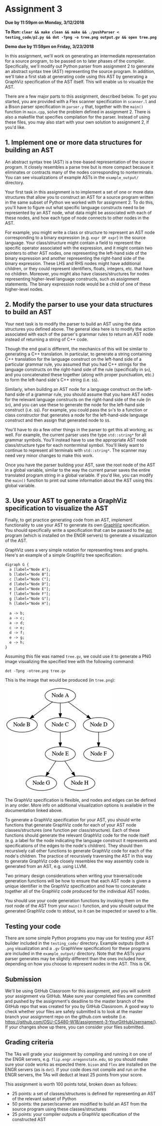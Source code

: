 # Assignment 3
**Due by 11:59pm on Monday, 3/12/2018**

**To Run: `clear && make clean && make && ./pushParser < testing_code/p2.py && dot -Tpng -o tree.png output.gv && open tree.png`**

**Demo due by 11:59pm on Friday, 3/23/2018**

In this assignment, we'll work on generating an intermediate representation for a source program, to be passed on to later phases of the compiler.  Specifically, we'll modify out Python parser from assignment 2 to generate an abstract syntax tree (AST) representing the source program.  In addition, we'll take a first stab at generating code using this AST by generating a GraphViz specification of the AST itself.  This will enable us to visualize the AST.

There are a few major parts to this assignment, described below.  To get you started, you are provided with a Flex scanner specification in `scanner.l` and a Bison parser specification in `parser.y` that, together with the `main()` function in `main.cpp`, solve the problem defined in assignment 2.  There is also a makefile that specifies compilation for the parser.  Instead of using these files, you may also start with your own solution to assignment 2, if you'd like.

## 1. Implement one or more data structures for building an AST

An abstract syntax tree (AST) is a tree-based representation of the source program.  It closely resembles a parse tree but is more compact because it eliminates or contracts many of the nodes corresponding to nonterminals.  You can see visualizations of example ASTs in the `example_output/` directory.

Your first task in this assignment is to implement a set of one or more data structures that allow you to construct an AST for a source program written in the same subset of Python we worked with for assignment 2.  To do this, you'll have to figure out what specific language constructs need to be represented by an AST node, what data might be associated with each of these nodes, and how each type of node connects to other nodes in the AST.

For example, you might write a class or structure to represent an AST node corresponding to a binary expression (e.g. `expr OP expr`) in the source language.  Your class/structure might contain a field to represent the specific operator associated with the expression, and it might contain two pointers to other AST nodes, one representing the left-hand side of the binary expression and another representing the right-hand side of the binary expression.  These LHS and RHS nodes might have additional children, or they could represent identifiers, floats, integers, etc. that have no children.  Moreover, you might also have classes/structures for nodes representing higher-level language constructs, such as assignment statements.  The binary expression node would be a child of one of these higher-level nodes.

## 2. Modify the parser to use your data structures to build an AST

Your next task is to modify the parser to build an AST using the data structures you defined above.  The general idea here is to modify the action associated with each of the parser's grammar rules to return an AST node instead of returning a string of C++ code.

Though the end goal is different, the mechanics of this will be similar to generating a C++ translation.  In particular, to generate a string containing C++ translation for the language construct on the left-hand side of a particular grammar rule, you assumed that you had C++ strings for the language constructs on the right-hand side of the rule (specifically in `$n`), and you concatenated these together (along with proper punctuation, etc.) to form the left-hand side's C++ string (i.e. `$$`).

Similarly, when building an AST node for a language construct on the left-hand side of a grammar rule, you should assume that you have AST nodes for the relevant language constructs on the right-hand side of the rule (in `$n`), and you can use these to generate the node for the left-hand side construct (i.e. `$$`).  For example, you could pass the `$n`'s to a function or class constructor that generates a node for the left-hand-side language construct and then assign that generated node to `$$`.

You'll have to do a few other things in the parser to get this all working, as well.  For example, the current parser uses the type `std::string*` for all grammar symbols.  You'll instead have to use the appropriate AST node class/structure type for each nonterminal symbol.  You'll likely want to continue to represent all terminals with `std::string*`.  The scanner may need very minor changes to make this work.

Once you have the parser building your AST, save the root node of the AST in a global variable, similar to the way the current parser saves the entire translated program string in a global variable.  If you'd like, you can modify the `main()` function to print out some information about the AST using this global variable.

## 3. Use your AST to generate a GraphViz specification to visualize the AST

Finally, to get practice generating code from an AST, implement functionality to use your AST to generate its own [GraphViz](http://www.graphviz.org/) specification.  You should specifically write a specification that can be passed to the [`dot`](https://graphviz.gitlab.io/_pages/pdf/dotguide.pdf) program (which is installed on the ENGR servers) to generate a visualization of the AST.

GraphViz uses a very simple notation for representing trees and graphs.  Here's an example of a simple GraphViz tree specification:
```
digraph G {
  a [label="Node A"];
  b [label="Node B"];
  c [label="Node C"];
  d [label="Node D"];
  e [label="Node E"];
  f [label="Node F"];
  g [label="Node G"];
  h [label="Node H"];

  a -> b;
  a -> c;
  a -> d;
  c -> e;
  d -> f;
  e -> g;
  e -> h;
}
```
Assuming this file was named `tree.gv`, we could use it to generate a PNG image visualizing the specified tree with the following command:
```
dot -Tpng -otree.png tree.gv
```
This is the image that would be produced (in `tree.png`):

![Tree visualization](example_output/tree.png)

The GraphViz specification is flexible, and nodes and edges can be defined in any order.  More info on additional visualization options is available in the documentation linked above.

To generate a GraphViz specification for your AST, you should write functions that generate GraphViz code for each of your AST node classes/structures (one function per class/structure).  Each of these functions should generate the relevant GraphViz code for the node itself (e.g. a label for the node indicating the language construct it represents and specifications of the edges to the node's children).  They should then recursively call other functions to generate GraphViz code for each of the node's children.  The practice of recursively traversing the AST in this way to generate GraphViz code closely resembles the way assembly code is generated from an AST, e.g. using LLVM.

Two primary design considerations when writing your traversal/code generation functions will be how to ensure that each AST node is given a unique identifier in the GraphViz specification and how to concatenate together all of the GraphViz code produced for the individual AST nodes.

You should use your code generation functions by invoking them on the root node of the AST from your `main()` function, and you should output the generated GraphViz code to stdout, so it can be inspected or saved to a file.

## Testing your code

There are some simple Python programs you may use for testing your AST builder included in the `testing_code/` directory.  Example outputs (both a `.png` visualization and a `.gv` GraphView specification) for these programs are included in the `example_output/` directory.  Note that the ASTs your parser generates may be slightly different than the ones included here, depending on how you choose to represent nodes in the AST.  This is OK.

## Submission

We'll be using GitHub Classroom for this assignment, and you will submit your assignment via GitHub.  Make sure your completed files are committed and pushed by the assignment's deadline to the master branch of the GitHub repo that was created for you by GitHub Classroom.  A good way to check whether your files are safely submitted is to look at the master branch your assignment repo on the github.com website (i.e. https://github.com/OSU-CS480-W18/assignment-3-YourGitHubUsername/). If your changes show up there, you can consider your files submitted.

## Grading criteria

The TAs will grade your assignment by compiling and running it on one of the ENGR servers, e.g. `flip.engr.oregonstate.edu`, so you should make sure your code works as expected there.  `bison` and `flex` are installed on the ENGR servers (as is `dot`).  If your code does not compile and run on the ENGR servers, the TAs will deduct at least 25 points from your score.

This assignment is worth 100 points total, broken down as follows:
  * 25 points: a set of classes/structures is defined for representing an AST of the relevant subset of Python
  * 50 points: the parser/scanner are modified to build an AST from the source program using these classes/structures
  * 25 points: your compiler outputs a GraphViz specification of the constructed AST
